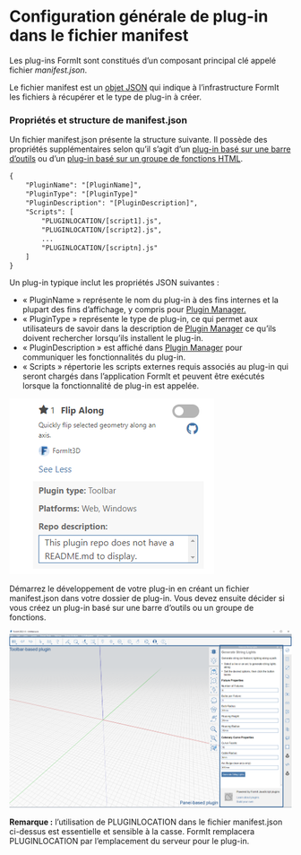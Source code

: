 # Configuration générale de plug-in dans le fichier manifest 

Les plug-ins FormIt sont constitués d’un composant principal clé appelé fichier _manifest.json_.

Le fichier manifest est un [objet JSON](http://www.json.org) qui indique à l’infrastructure FormIt les fichiers à récupérer et le type de plug-in à créer.

### Propriétés et structure de manifest.json

Un fichier manifest.json présente la structure suivante. Il possède des propriétés supplémentaires selon qu’il s’agit d’un [plug-in basé sur une barre d’outils](../additional-development-options/creating-a-toolbar-based-plugin.md) ou d’un [plug-in basé sur un groupe de fonctions HTML](../additional-development-options/creating-an-html-panel-plugin.md).

```
{
    "PluginName": "[PluginName]",
    "PluginType": "[PluginType]"
    "PluginDescription": "[PluginDescription]",
    "Scripts": [
        "PLUGINLOCATION/[script1].js",
        "PLUGINLOCATION/[script2].js",
        ...
        "PLUGINLOCATION/[scriptn].js"
    ]
}               
```

Un plug-in typique inclut les propriétés JSON suivantes :

* « PluginName » représente le nom du plug-in à des fins internes et la plupart des fins d’affichage, y compris pour [Plugin Manager.](../../how-to-use-plug-ins.md#plugin-manager)
* « PluginType » représente le type de plug-in, ce qui permet aux utilisateurs de savoir dans la description de [Plugin Manager](../../how-to-use-plug-ins.md#plugin-manager) ce qu’ils doivent rechercher lorsqu’ils installent le plug-in.
* « PluginDescription » est affiché dans [Plugin Manager](../../how-to-use-plug-ins.md#plugin-manager) pour communiquer les fonctionnalités du plug-in.
* « Scripts » répertorie les scripts externes requis associés au plug-in qui seront chargés dans l’application FormIt et peuvent être exécutés lorsque la fonctionnalité de plug-in est appelée.

![](<../../../.gitbook/assets/image (5) (1).png>)

Démarrez le développement de votre plug-in en créant un fichier manifest.json dans votre dossier de plug-in. Vous devez ensuite décider si vous créez un plug-in basé sur une barre d’outils ou un groupe de fonctions.

![](<../../../.gitbook/assets/image (36).png>)

**Remarque :** l’utilisation de PLUGINLOCATION dans le fichier manifest.json ci-dessus est essentielle et sensible à la casse. FormIt remplacera PLUGINLOCATION par l’emplacement du serveur pour le plug-in.
